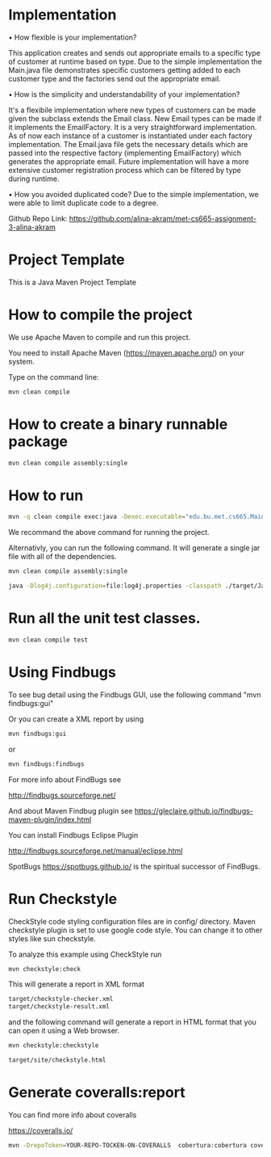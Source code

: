 # Implementation

• How flexible is your implementation?

This application creates and sends out appropriate emails to a specific type of customer at runtime based on type. Due to the simple implementation the Main.java file demonstrates specific customers getting added to each customer type and the factories send out the appropriate email. 


• How is the simplicity and understandability of your implementation?

It's a flexibile implementation where new types of customers can be made given the subclass extends the Email class. New Email types can be made if it implements the EmailFactory. It is a very straightforward implementation. As of now each instance of a customer is instantiated under each factory implementation. The Email.java file gets the necessary details which are passed into the respective factory (implementing EmailFactory) which generates the appropriate email.
Future implementation will have a more extensive customer registration process which can be filtered by type during runtime. 


• How you avoided duplicated code?
Due to the simple implementation, we were able to limit duplicate code to a degree. 


Github Repo Link: https://github.com/alina-akram/met-cs665-assignment-3-alina-akram



# Project Template

This is a Java Maven Project Template


# How to compile the project

We use Apache Maven to compile and run this project. 

You need to install Apache Maven (https://maven.apache.org/)  on your system. 

Type on the command line: 

```bash
mvn clean compile
```

# How to create a binary runnable package 


```bash
mvn clean compile assembly:single
```


# How to run

```bash
mvn -q clean compile exec:java -Dexec.executable="edu.bu.met.cs665.Main" -Dlog4j.configuration="file:log4j.properties"
```

We recommand the above command for running the project. 

Alternativly, you can run the following command. It will generate a single jar file with all of the dependencies. 

```bash
mvn clean compile assembly:single

java -Dlog4j.configuration=file:log4j.properties -classpath ./target/JavaProjectTemplate-1.0-SNAPSHOT-jar-with-dependencies.jar  edu.bu.met.cs665.Main
```


# Run all the unit test classes.


```bash
mvn clean compile test

```

# Using Findbugs 

To see bug detail using the Findbugs GUI, use the following command "mvn findbugs:gui"

Or you can create a XML report by using  


```bash
mvn findbugs:gui 
```

or 


```bash
mvn findbugs:findbugs
```


For more info about FindBugs see 

http://findbugs.sourceforge.net/

And about Maven Findbug plugin see 
https://gleclaire.github.io/findbugs-maven-plugin/index.html


You can install Findbugs Eclipse Plugin 

http://findbugs.sourceforge.net/manual/eclipse.html



SpotBugs https://spotbugs.github.io/ is the spiritual successor of FindBugs.


# Run Checkstyle 

CheckStyle code styling configuration files are in config/ directory. Maven checkstyle plugin is set to use google code style. 
You can change it to other styles like sun checkstyle. 

To analyze this example using CheckStyle run 

```bash
mvn checkstyle:check
```

This will generate a report in XML format


```bash
target/checkstyle-checker.xml
target/checkstyle-result.xml
```

and the following command will generate a report in HTML format that you can open it using a Web browser. 

```bash
mvn checkstyle:checkstyle
```

```bash
target/site/checkstyle.html
```


# Generate  coveralls:report 

You can find more info about coveralls 

https://coveralls.io/

```bash
mvn -DrepoToken=YOUR-REPO-TOCKEN-ON-COVERALLS  cobertura:cobertura coveralls:report
```


